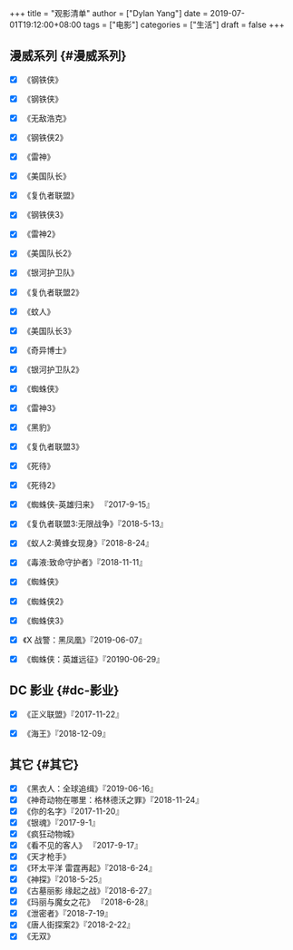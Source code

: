+++
title = "观影清单"
author = ["Dylan Yang"]
date = 2019-07-01T19:12:00+08:00
tags = ["电影"]
categories = ["生活"]
draft = false
+++

## 漫威系列 {#漫威系列}

-   [X] 《钢铁侠》
-   [X] 《钢铁侠》
-   [X] 《无敌浩克》
-   [X] 《钢铁侠2》
-   [X] 《雷神》
-   [X] 《美国队长》
-   [X] 《复仇者联盟》
-   [X] 《钢铁侠3》
-   [X] 《雷神2》
-   [X] 《美国队长2》
-   [X] 《银河护卫队》
-   [X] 《复仇者联盟2》
-   [X] 《蚊人》
-   [X] 《美国队长3》
-   [X] 《奇异博士》
-   [X] 《银河护卫队2》
-   [X] 《蜘蛛侠》
-   [X] 《雷神3》
-   [X] 《黑豹》
-   [X] 《复仇者联盟3》
-   [X] 《死待》
-   [X] 《死待2》
-   [X] 《蜘蛛侠-英雄归来》 『2017-9-15』
-   [X] 《复仇者联盟3:无限战争》『2018-5-13』
-   [X] 《蚁人2:黄蜂女现身》『2018-8-24』
-   [X] 《毒液:致命守护者》『2018-11-11』
-   [X] 《蜘蛛侠》
-   [X] 《蜘蛛侠2》
-   [X] 《蜘蛛侠3》
-   [X] 《X 战警：黑凤凰》『2019-06-07』
-   [X] 《蜘蛛侠：英雄远征》『20190-06-29』


## DC 影业 {#dc-影业}

-   [X] 《正义联盟》『2017-11-22』
-   [X] 《海王》『2018-12-09』


## 其它 {#其它}

-   [X] 《黑衣人：全球追缉》『2019-06-16』
-   [X] 《神奇动物在哪里：格林德沃之罪》『2018-11-24』
-   [X] 《你的名字》『2017-11-20』
-   [X] 《银魂》『2017-9-1』
-   [X] 《疯狂动物城》
-   [X] 《看不见的客人》 『2017-9-17』
-   [X] 《天才枪手》
-   [X] 《环太平洋 雷霆再起》『2018-6-24』
-   [X] 《神探》『2018-5-25』
-   [X] 《古墓丽影 缘起之战》『2018-6-27』
-   [X] 《玛丽与魔女之花》 『2018-6-28』
-   [X] 《泄密者》『2018-7-19』
-   [X] 《唐人街探案2》『2018-2-22』
-   [X] 《无双》
